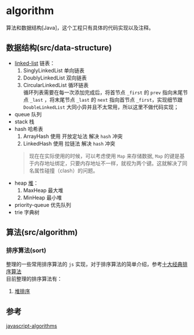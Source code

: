 # algorithm
算法和数据结构[Java]，这个工程只有具体的代码实现以及注释。
## 数据结构(src/data-structure)
* [linked-list](https://codeburst.io/js-data-structures-linked-list-3ed4d63e6571 "linked-list") 链表：
  1. SinglyLinkedList 单向链表
  2. DoublyLinkedList 双向链表
  3. CircularLinkedList 循环链表  
    循环列表需要在每一次添加完成后，将首节点 `_first` 的 `prev` 指向末尾节点 `_last` ，将末尾节点 `_last` 的 `next` 指向首节点 `_first`，实现细节跟 `DoubleLinkedList` 大同小异并且不太常用，所以这里不做代码实现；
* queue 队列
* stack 栈   
* hash 哈希表
  1. ArrayHash 使用 开放定址法 解决 `hash` 冲突
  2. LinkedHash 使用 拉链法 解决 `hash` 冲突  
  > 现在在实际使用的时候，可以考虑使用 `Map` 来存储数据, `Map` 的键是基于内存地址绑定，只要内存地址不一样，就视为两个键。这就解决了同名属性碰撞（clash）的问题。
* heap [堆](https://www.jianshu.com/p/6b526aa481b1 "堆")：
  1. MaxHeap 最大堆
  2. MinHeap 最小堆
* priority-queue 优先队列  
* trie 字典树
## 算法(src/algorithm)
### 排序算法(sort)
整理的一些常用排序算法的 `js` 实现，对于排序算法的简单介绍，参考[十大经典排序算法](https://www.cnblogs.com/onepixel/articles/7674659.html "十大经典排序算法")  
目前整理的排序算法有：
  1. [堆排序](https://www.cnblogs.com/chengxiao/p/6129630.html "堆排序")  
    
 ## 参考
 [javascript-algorithms](https://github.com/trekhleb/javascript-algorithms "javascript-algorithms") 
